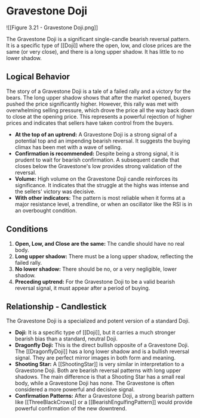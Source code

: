 # Gravestone Doji

![[Figure 3.21 - Gravestone Doji.png]]

The Gravestone Doji is a significant single-candle bearish reversal pattern. It is a specific type of [[Doji]] where the open, low, and close prices are the same (or very close), and there is a long upper shadow. It has little to no lower shadow.

## Logical Behavior

The story of a Gravestone Doji is a tale of a failed rally and a victory for the bears. The long upper shadow shows that after the market opened, buyers pushed the price significantly higher. However, this rally was met with overwhelming selling pressure, which drove the price all the way back down to close at the opening price. This represents a powerful rejection of higher prices and indicates that sellers have taken control from the buyers.

- **At the top of an uptrend:** A Gravestone Doji is a strong signal of a potential top and an impending bearish reversal. It suggests the buying climax has been met with a wave of selling.
- **Confirmation is recommended:** Despite being a strong signal, it is prudent to wait for bearish confirmation. A subsequent candle that closes below the Gravestone's low provides strong validation of the reversal.
- **Volume:** High volume on the Gravestone Doji candle reinforces its significance. It indicates that the struggle at the highs was intense and the sellers' victory was decisive.
- **With other indicators:** The pattern is most reliable when it forms at a major resistance level, a trendline, or when an oscillator like the RSI is in an overbought condition.

## Conditions

1.  **Open, Low, and Close are the same:** The candle should have no real body.
2.  **Long upper shadow:** There must be a long upper shadow, reflecting the failed rally.
3.  **No lower shadow:** There should be no, or a very negligible, lower shadow.
4.  **Preceding uptrend:** For the Gravestone Doji to be a valid bearish reversal signal, it must appear after a period of buying.

## Relationship - Candlestick

The Gravestone Doji is a specialized and potent version of a standard Doji.

- **Doji:** It is a specific type of [[Doji]], but it carries a much stronger bearish bias than a standard, neutral Doji.
- **Dragonfly Doji:** This is the direct bullish opposite of a Gravestone Doji. The [[DragonflyDoji]] has a long lower shadow and is a bullish reversal signal. They are perfect mirror images in both form and meaning.
- **Shooting Star:** A [[ShootingStar]] is very similar in interpretation to a Gravestone Doji. Both are bearish reversal patterns with long upper shadows. The main difference is that a Shooting Star has a small real body, while a Gravestone Doji has none. The Gravestone is often considered a more powerful and decisive signal.
- **Confirmation Patterns:** After a Gravestone Doji, a strong bearish pattern like [[ThreeBlackCrows]] or a [[BearishEngulfingPattern]] would provide powerful confirmation of the new downtrend.
